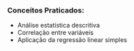 ### Conceitos Praticados:
- Análise estatística descritiva
- Correlação entre variáveis
- Aplicação da regressão linear simples
